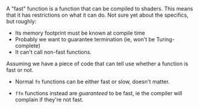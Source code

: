 
A "fast" function is a function that can be compiled to shaders.
This means that it has restrictions on what it can do.
Not sure yet about the specifics, but roughly:
* Its memory footprint must be known at compile time
* Probably we want to guarantee termination (ie, won't be Turing-complete)
* It can't call non-fast functions.



Assuming we have a piece of code that can tell use whether a function is fast or not.

* Normal `fn` functions can be either fast or slow, doesn't matter.

* `ffn` functions instead are *guaranteed* to be fast, ie the compiler will complain if they're not fast.


